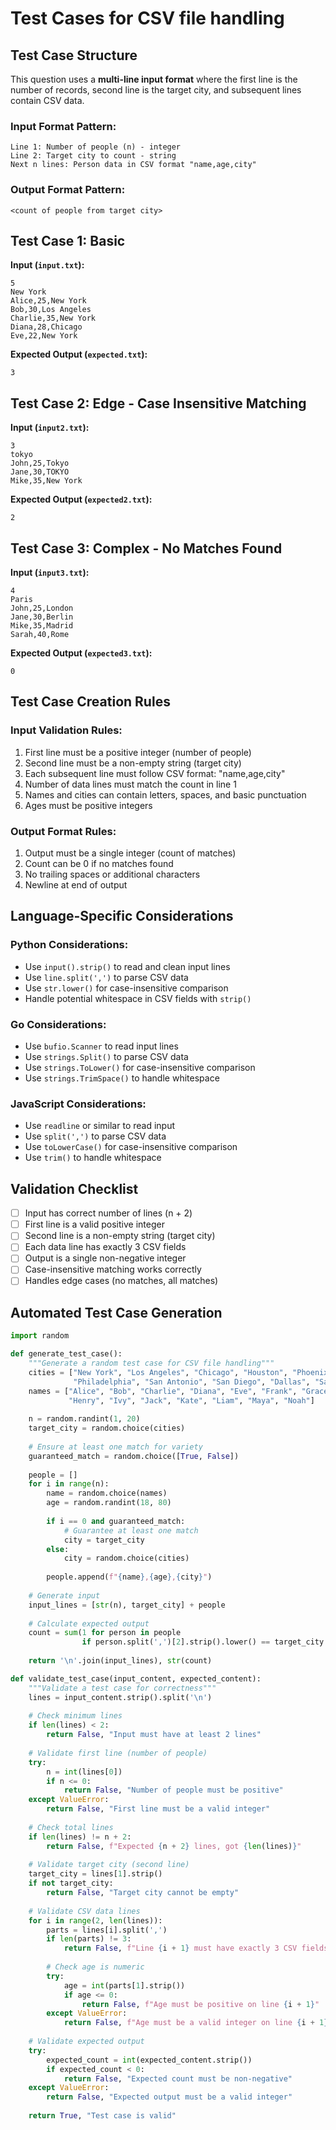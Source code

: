 # Test Cases for CSV file handling

## Test Case Structure
This question uses a **multi-line input format** where the first line is the number of records, second line is the target city, and subsequent lines contain CSV data.

### Input Format Pattern:
```
Line 1: Number of people (n) - integer
Line 2: Target city to count - string  
Next n lines: Person data in CSV format "name,age,city"
```

### Output Format Pattern:
```
<count of people from target city>
```

## Test Case 1: Basic
**Input (`input.txt`):**
```
5
New York
Alice,25,New York
Bob,30,Los Angeles
Charlie,35,New York
Diana,28,Chicago
Eve,22,New York
```
**Expected Output (`expected.txt`):**
```
3
```

## Test Case 2: Edge - Case Insensitive Matching
**Input (`input2.txt`):**
```
3
tokyo
John,25,Tokyo
Jane,30,TOKYO
Mike,35,New York
```
**Expected Output (`expected2.txt`):**
```
2
```

## Test Case 3: Complex - No Matches Found
**Input (`input3.txt`):**
```
4
Paris
John,25,London
Jane,30,Berlin
Mike,35,Madrid
Sarah,40,Rome
```
**Expected Output (`expected3.txt`):**
```
0
```

## Test Case Creation Rules
### Input Validation Rules:
1. First line must be a positive integer (number of people)
2. Second line must be a non-empty string (target city)
3. Each subsequent line must follow CSV format: "name,age,city"
4. Number of data lines must match the count in line 1
5. Names and cities can contain letters, spaces, and basic punctuation
6. Ages must be positive integers

### Output Format Rules:
1. Output must be a single integer (count of matches)
2. Count can be 0 if no matches found
3. No trailing spaces or additional characters
4. Newline at end of output

## Language-Specific Considerations
### Python Considerations:
- Use `input().strip()` to read and clean input lines
- Use `line.split(',')` to parse CSV data
- Use `str.lower()` for case-insensitive comparison
- Handle potential whitespace in CSV fields with `strip()`

### Go Considerations:
- Use `bufio.Scanner` to read input lines
- Use `strings.Split()` to parse CSV data
- Use `strings.ToLower()` for case-insensitive comparison
- Use `strings.TrimSpace()` to handle whitespace

### JavaScript Considerations:
- Use `readline` or similar to read input
- Use `split(',')` to parse CSV data
- Use `toLowerCase()` for case-insensitive comparison
- Use `trim()` to handle whitespace

## Validation Checklist
- [ ] Input has correct number of lines (n + 2)
- [ ] First line is a valid positive integer
- [ ] Second line is a non-empty string (target city)
- [ ] Each data line has exactly 3 CSV fields
- [ ] Output is a single non-negative integer
- [ ] Case-insensitive matching works correctly
- [ ] Handles edge cases (no matches, all matches)

## Automated Test Case Generation
```python
import random

def generate_test_case():
    """Generate a random test case for CSV file handling"""
    cities = ["New York", "Los Angeles", "Chicago", "Houston", "Phoenix", 
              "Philadelphia", "San Antonio", "San Diego", "Dallas", "San Jose"]
    names = ["Alice", "Bob", "Charlie", "Diana", "Eve", "Frank", "Grace", 
             "Henry", "Ivy", "Jack", "Kate", "Liam", "Maya", "Noah"]
    
    n = random.randint(1, 20)
    target_city = random.choice(cities)
    
    # Ensure at least one match for variety
    guaranteed_match = random.choice([True, False])
    
    people = []
    for i in range(n):
        name = random.choice(names)
        age = random.randint(18, 80)
        
        if i == 0 and guaranteed_match:
            # Guarantee at least one match
            city = target_city
        else:
            city = random.choice(cities)
        
        people.append(f"{name},{age},{city}")
    
    # Generate input
    input_lines = [str(n), target_city] + people
    
    # Calculate expected output
    count = sum(1 for person in people 
                if person.split(',')[2].strip().lower() == target_city.lower())
    
    return '\n'.join(input_lines), str(count)

def validate_test_case(input_content, expected_content):
    """Validate a test case for correctness"""
    lines = input_content.strip().split('\n')
    
    # Check minimum lines
    if len(lines) < 2:
        return False, "Input must have at least 2 lines"
    
    # Validate first line (number of people)
    try:
        n = int(lines[0])
        if n <= 0:
            return False, "Number of people must be positive"
    except ValueError:
        return False, "First line must be a valid integer"
    
    # Check total lines
    if len(lines) != n + 2:
        return False, f"Expected {n + 2} lines, got {len(lines)}"
    
    # Validate target city (second line)
    target_city = lines[1].strip()
    if not target_city:
        return False, "Target city cannot be empty"
    
    # Validate CSV data lines
    for i in range(2, len(lines)):
        parts = lines[i].split(',')
        if len(parts) != 3:
            return False, f"Line {i + 1} must have exactly 3 CSV fields"
        
        # Check age is numeric
        try:
            age = int(parts[1].strip())
            if age <= 0:
                return False, f"Age must be positive on line {i + 1}"
        except ValueError:
            return False, f"Age must be a valid integer on line {i + 1}"
    
    # Validate expected output
    try:
        expected_count = int(expected_content.strip())
        if expected_count < 0:
            return False, "Expected count must be non-negative"
    except ValueError:
        return False, "Expected output must be a valid integer"
    
    return True, "Test case is valid"
```
